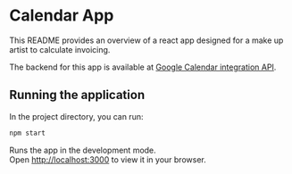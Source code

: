 # Calendar App

This README provides an overview of a react app designed for a make up artist to calculate invoicing.

The backend for this app is available at [Google Calendar integration API](https://github.com/angeloassis13/google-calendar-api).

## Running the application

In the project directory, you can run:

```bash
npm start
```

Runs the app in the development mode.\
Open [http://localhost:3000](http://localhost:3000) to view it in your browser.
